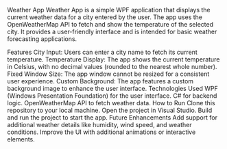 Weather App
Weather App is a simple WPF application that displays the current weather data for a city entered by the user. The app uses the OpenWeatherMap API to fetch and show the temperature of the selected city. It provides a user-friendly interface and is intended for basic weather forecasting applications.

Features
City Input: Users can enter a city name to fetch its current temperature.
Temperature Display: The app shows the current temperature in Celsius, with no decimal values (rounded to the nearest whole number).
Fixed Window Size: The app window cannot be resized for a consistent user experience.
Custom Background: The app features a custom background image to enhance the user interface.
Technologies Used
WPF (Windows Presentation Foundation) for the user interface.
C# for backend logic.
OpenWeatherMap API to fetch weather data.
How to Run
Clone this repository to your local machine.
Open the project in Visual Studio.
Build and run the project to start the app.
Future Enhancements
Add support for additional weather details like humidity, wind speed, and weather conditions.
Improve the UI with additional animations or interactive elements.
